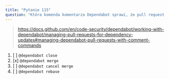 ```yaml
---
title: "Pytanie 115"
question: "Która komenda komentarza Dependabot sprawi, że pull request zostanie pomyślnie ukończony?"
---
```


> https://docs.github.com/en/code-security/dependabot/working-with-dependabot/managing-pull-requests-for-dependency-updates#managing-dependabot-pull-requests-with-comment-commands
1. [ ] `@dependabot close`
1. [x] `@dependabot merge`
1. [ ] `@dependabot cancel merge`
1. [ ] `@dependabot rebase`

